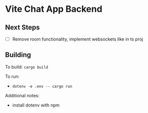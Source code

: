 # Vite Chat App Backend

## Next Steps
- [ ] Remove room functionality, implement websockets like in ts proj

## Building

To build: `cargo build`

To run:
* `dotenv -e .env -- cargo run`

Additional notes:
* install dotenv with npm